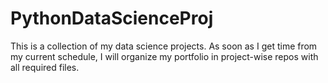 # PythonDataScienceProj

This is a collection of my data science projects.
As soon as I get time from my current schedule, I will organize my portfolio in project-wise repos with all required files.
